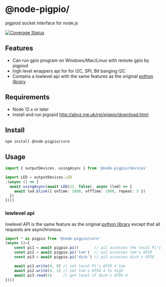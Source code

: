 # @node-pigpio/

pigpiod socket interface for node.js

[![Coverage Status](https://coveralls.io/repos/github/satoren/node-pigpio/badge.svg?branch=main)](https://coveralls.io/github/satoren/node-pigpio?branch=main)

## Features

- Can run gpio program on Windows/Mac/Linux with remote gpio by pigpiod
- high level wrappers api for for I2C, SPI, Bit banging I2C
- Contains a lowlevel api with the same features as the original [python library](http://abyz.me.uk/rpi/pigpio/python.html)

## Requirements

- Node 12.x or later
- install and run pigopid
  http://abyz.me.uk/rpi/pigpio/download.html

## Install

```
npm install @node-pigpio/core
```

## Usage

```ts
import { outputDevices, usingAsync } from '@node-pigpio/devices'

import LED = outputDevices.LED
;(async () => {
  await usingAsync(await LED(22, false), async (led) => {
    await led.blink({ onTime: 1000, offTime: 1000, repeat: 5 })
  })
})()
```

### lowlevel api

lowlevel API is the same feature as the original [python library](http://abyz.me.uk/rpi/pigpio/python.html) except that all requests are asynchronous.

```ts
import * as pigpio from '@node-pigpio/core'
(async ()={
    const pi1 = await pigpio.pi()       // pi1 accesses the local Pi's GPIO
    const pi2 = await pigpio.pi('tom')  // pi2 accesses tom's GPIO
    const pi3 = await pigpio.pi('dick') // pi3 accesses dick's GPIO

    await pi1.write(4, 0) // set local Pi's GPIO 4 low
    await pi2.write(4, 1) // set tom's GPIO 4 to high
    await pi3.read(4)     // get level of dick's GPIO 4
})()
```
